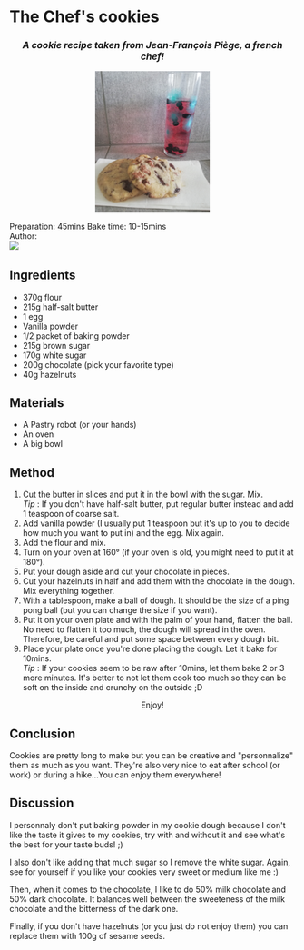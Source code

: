 # The Chef's cookies
<h3 align="center"><i> A cookie recipe taken from Jean-François Piège, a french chef!</i></h3>
<p align="center">
<img width=40% src="cookies.jpg" />
</p>

Preparation: 45mins Bake time: 10-15mins  
Author:  
<a href="https://discord.com"><img src="https://img.shields.io/badge/Discord-nouille%232370-25?style=for-the-badge&logo=discord" /> </a>  

## Ingredients
* 370g flour
* 215g half-salt butter
* 1 egg
* Vanilla powder
* 1/2 packet of baking powder
* 215g brown sugar
* 170g white sugar
* 200g chocolate (pick your favorite type)
* 40g hazelnuts

## Materials
* A Pastry robot (or your hands)
* An oven
* A big bowl

## Method
1. Cut the butter in slices and put it in the bowl with the sugar. Mix. <br>
_Tip_ : If you don't have half-salt butter, put regular butter instead and add 1 teaspoon of coarse salt.
2. Add vanilla powder (I usually put 1 teaspoon but it's up to you to decide how much you want to put in) and the egg. Mix again.
3. Add the flour and mix.
4. Turn on your oven at 160° (if your oven is old, you might need to put it at 180°).
5. Put your dough aside and cut your chocolate in pieces.
6. Cut your hazelnuts in half and add them with the chocolate in the dough. Mix everything together.
7. With a tablespoon, make a ball of dough. It should be the size of a ping pong ball (but you can change the size if you want).
8. Put it on your oven plate and with the palm of your hand, flatten the ball. No need to flatten it too much, the dough will spread in the oven. Therefore, be careful and put some space between every dough bit.
9. Place your plate once you're done placing the dough. Let it bake for 10mins. <br>
_Tip_ : If your cookies seem to be raw after 10mins, let them bake 2 or 3 more minutes. It's better to not let them cook too much so they can be soft on the inside and crunchy on the outside ;D
<p align="center"> Enjoy! </p>

## Conclusion
Cookies are pretty long to make but you can be creative and "personnalize" them as much as you want. They're also very nice to eat after school (or work) or during a hike...You can enjoy them everywhere!

## Discussion
I personnaly don't put baking powder in my cookie dough because I don't like the taste it gives to my cookies, try with and without it and see what's the best for your taste buds! ;) <br>

I also don't like adding that much sugar so I remove the white sugar. Again, see for yourself if you like your cookies very sweet or medium like me :) <br>

Then, when it comes to the chocolate, I like to do 50% milk chocolate and 50% dark chocolate. It balances well between the sweeteness of the milk chocolate and the bitterness of the dark one. <br>

Finally, if you don't have hazelnuts (or you just do not enjoy them) you can replace them with 100g of sesame seeds.
